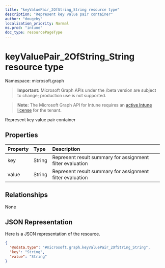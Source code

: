 ```yaml
---
title: "keyValuePair_2OfString_String resource type"
description: "Represent key value pair container"
author: "dougeby"
localization_priority: Normal
ms.prod: "intune"
doc_type: resourcePageType
---
```


# keyValuePair_2OfString_String resource type

Namespace: microsoft.graph

> **Important:** Microsoft Graph APIs under the /beta version are subject to change; production use is not supported.

> **Note:** The Microsoft Graph API for Intune requires an [active Intune license](https://go.microsoft.com/fwlink/?linkid=839381) for the tenant.

Represent key value pair container

## Properties
|Property|Type|Description|
|:---|:---|:---|
|key|String|Represent result summary for assignment filter evaluation|
|value|String|Represent result summary for assignment filter evaluation|

## Relationships
None

## JSON Representation
Here is a JSON representation of the resource.
<!-- {
  "blockType": "resource",
  "@odata.type": "microsoft.graph.keyValuePair_2OfString_String"
}
-->
``` json
{
  "@odata.type": "#microsoft.graph.keyValuePair_2OfString_String",
  "key": "String",
  "value": "String"
}
```




